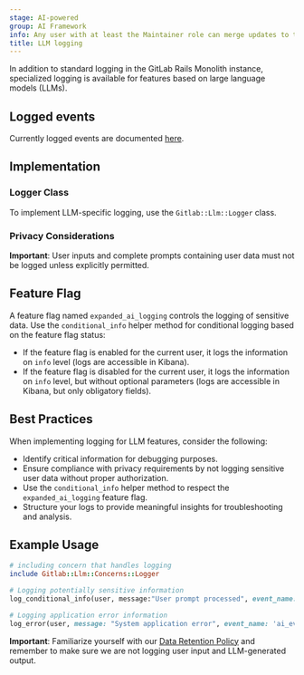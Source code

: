 ```yaml
---
stage: AI-powered
group: AI Framework
info: Any user with at least the Maintainer role can merge updates to this content. For details, see https://docs.gitlab.com/ee/development/development_processes.html#development-guidelines-review.
title: LLM logging
---
```


In addition to standard logging in the GitLab Rails Monolith instance, specialized logging is available for features based on large language models (LLMs).

## Logged events

Currently logged events are documented [here](logged_events.md).

## Implementation

### Logger Class

To implement LLM-specific logging, use the `Gitlab::Llm::Logger` class.

### Privacy Considerations

**Important**: User inputs and complete prompts containing user data must not be logged unless explicitly permitted.

## Feature Flag

A feature flag named `expanded_ai_logging` controls the logging of sensitive data.
Use the `conditional_info` helper method for conditional logging based on the feature flag status:

- If the feature flag is enabled for the current user, it logs the information on `info` level (logs are accessible in Kibana).
- If the feature flag is disabled for the current user, it logs the information on `info` level, but without optional parameters (logs are accessible in Kibana, but only obligatory fields).

## Best Practices

When implementing logging for LLM features, consider the following:

- Identify critical information for debugging purposes.
- Ensure compliance with privacy requirements by not logging sensitive user data without proper authorization.
- Use the `conditional_info` helper method to respect the `expanded_ai_logging` feature flag.
- Structure your logs to provide meaningful insights for troubleshooting and analysis.

## Example Usage

```ruby
# including concern that handles logging
include Gitlab::Llm::Concerns::Logger

# Logging potentially sensitive information
log_conditional_info(user, message:"User prompt processed", event_name: 'ai_event', ai_component: 'abstraction_layer', prompt: sanitized_prompt)

# Logging application error information
log_error(user, message: "System application error", event_name: 'ai_event', ai_component: 'abstraction_layer', error_message: sanitized_error_message)
```

**Important**: Familiarize yourself with our [Data Retention Policy](../../user/gitlab_duo/data_usage.md#data-retention) and remember
to make sure we are not logging user input and LLM-generated output.
